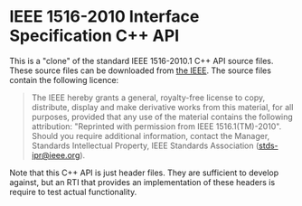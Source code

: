 # IEEE 1516-2010 Interface Specification C++ API

This is a "clone" of the standard IEEE 1516-2010.1 C++ API source files. These source files can be downloaded from [the IEEE](https://standards.ieee.org/standard/1516_1-2010.html). The source files contain the following licence:

>    The IEEE hereby grants a general, royalty-free license to copy, distribute,
   display and make derivative works from this material, for all purposes,
   provided that any use of the material contains the following
   attribution: "Reprinted with permission from IEEE 1516.1(TM)-2010".
   Should you require additional information, contact the Manager, Standards
   Intellectual Property, IEEE Standards Association (stds-ipr@ieee.org).

Note that this C++ API is just header files. They are sufficient to develop against, but an RTI that provides an implementation of these headers is require to test actual functionality.
